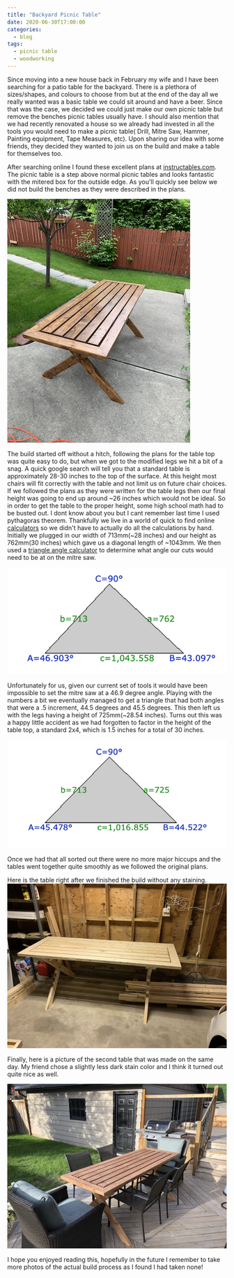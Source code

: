 ```yaml
---
title: "Backyard Picnic Table"
date: 2020-06-30T17:00:00
categories:
  - blog
tags:
  - picnic table
  - woodworking
---
```


Since moving into a new house back in February my wife and I have been searching for a patio table for the backyard.  There is a plethora of sizes/shapes, and colours to choose from but at the end of the day all we really wanted was a basic table we could sit around and have a beer. Since that was the case, we decided we could just make our own picnic table but remove the benches picnic tables usually have.  I should also mention that we had recently renovated a house so we already had invested in all the tools you would need to make a picnic table( Drill, Mitre Saw, Hammer, Painting equipment, Tape Measures, etc).  Upon sharing our idea with some friends, they decided they wanted to join us on the build and make a table for themselves too.

After searching online I found these excellent plans at [instructables.com](https://www.instructables.com/id/picnic-table-1/).  The picnic table is a step above normal picnic tables and looks fantastic with the mitered box for the outside edge.  As you'll quickly see below we did not build the benches as they were described in the plans.  

![Finished Picnic Table](/assets/images/picnic_table/finished-table.png)

The build started off without a hitch, following the plans for the table top was quite easy to do, but when we got to the modified legs we hit a bit of a snag.  A quick google search will tell you that a standard table is approximately 28-30 inches to the top of the surface.  At this height most chairs will fit correctly with the table and not limit us on future chair choices. If we followed the plans as they were written for the table legs then our final height was going to end up around ~26 inches which would not be ideal.  So in order to get the table to the proper height, some high school math had to be busted out. I dont know about you but I cant remember last time I used pythagoras theorem.  Thankfully we live in a world of quick to find online [calculators](https://www.calculator.net/pythagorean-theorem-calculator.html) so we didn't have to actually do all the calculations by hand.  Initially we plugged in our width of 713mm(~28 inches) and our height as 762mm(30 inches) which gave us a diagonal length of ~1043mm. We then used a [triangle angle calculator](https://www.calculator.net/triangle-calculator.html) to determine what angle our cuts would need to be at on the mitre saw.

![Bad Angle Calculation](/assets/images/picnic_table/bad-table-triangle.png)

Unfortunately for us, given our current set of tools it would have been impossible to set the mitre saw at a 46.9 degree angle. Playing with the numbers a bit we eventually managed to get a triangle that had both angles that were a .5 increment, 44.5 degrees and 45.5 degrees. This then left us with the legs having a height of 725mm(~28.54 inches).  Turns out this was a happy little accident as we had forgotten to factor in the height of the table top, a standard 2x4, which is 1.5 inches for a total of 30 inches.

![Good Angle Calculation](/assets/images/picnic_table/table-triangle.png)

Once we had that all sorted out there were no more major hiccups and the tables went together quite smoothly as we followed the original plans.

Here is the table right after we finished the build without any staining.
![Unfinished Table](/assets/images/picnic_table/unfinished-table.png)

Finally, here is a picture of the second table that was made on the same day.  My friend chose a slightly less dark stain color and I think it turned out quite nice as well. 

![Dans Table](/assets/images/picnic_table/dans-table.png)

I hope you enjoyed reading this, hopefully in the future I remember to take more photos of the actual build process as I found I had taken none! 